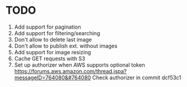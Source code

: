# TODO

1. Add support for pagination
1. Add support for filtering/searching
1. Don't allow to delete last image
1. Don't allow to publish ext. without images
1. Add support for image resizing
1. Cache GET requests with S3
1. Set up authorizer when AWS supports optional token
    https://forums.aws.amazon.com/thread.jspa?messageID=764080&#764080
    Check authorizer in commit dcf53c1
